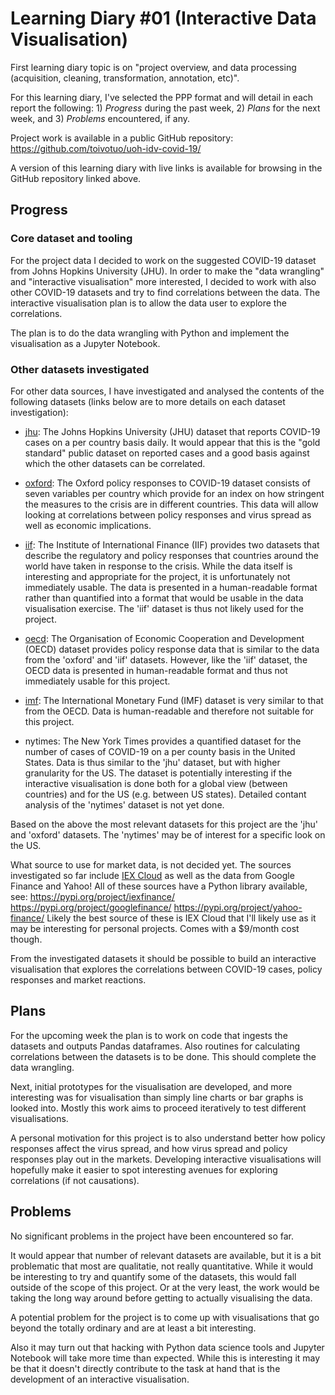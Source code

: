 # Learning Diary #01 (Interactive Data Visualisation)

First learning diary topic is on "project overview, and data
processing (acquisition, cleaning, transformation, annotation, etc)".

For this learning diary, I've selected the PPP format and will detail
in each report the following: 1) *Progress* during the past week, 2)
*Plans* for the next week, and 3) *Problems* encountered, if any.

Project work is available in a public GitHub repository:
https://github.com/toivotuo/uoh-idv-covid-19/

A version of this learning diary with live links is available for
browsing in the GitHub repository linked above.


## Progress

### Core dataset and tooling

For the project data I decided to work on the suggested COVID-19
dataset from Johns Hopkins University (JHU). In order to make the
"data wrangling" and "interactive visualisation" more interested, I
decided to work with also other COVID-19 datasets and try to find
correlations between the data. The interactive visualisation plan is
to allow the data user to explore the correlations.

The plan is to do the data wrangling with Python and implement the
visualisation as a Jupyter Notebook.

### Other datasets investigated

For other data sources, I have investigated and analysed the contents of the
following datasets (links below are to more details on each dataset
investigation):

* [jhu](jhu/): The Johns Hopkins University (JHU) dataset that reports
  COVID-19 cases on a per country basis daily. It would appear that
  this is the "gold standard" public dataset on reported cases and a
  good basis against which the other datasets can be correlated.

* [oxford](oxford/): The Oxford policy responses to COVID-19 dataset
  consists of seven variables per country which provide for an index
  on how stringent the measures to the crisis are in different
  countries. This data will allow looking at correlations between
  policy responses and virus spread as well as economic implications.

* [iif](iif/): The Institute of International Finance (IIF) provides
  two datasets that describe the regulatory and policy responses that
  countries around the world have taken in response to the
  crisis. While the data itself is interesting and appropriate for the
  project, it is unfortunately not immediately usable. The data is
  presented in a human-readable format rather than quantified into a
  format that would be usable in the data visualisation exercise. The
  'iif' dataset is thus not likely used for the project.

* [oecd](oecd/): The Organisation of Economic Cooperation and Development
  (OECD) dataset provides policy response data that is similar to the
  data from the 'oxford' and 'iif' datasets. However, like the 'iif'
  dataset, the OECD data is presented in human-readable format and
  thus not immediately usable for this project.

* [imf](imf/): The International Monetary Fund (IMF) dataset is very
  similar to that from the OECD. Data is human-readable and therefore
  not suitable for this project.

* nytimes: The New York Times provides a quantified dataset for the
  number of cases of COVID-19 on a per county basis in the United
  States. Data is thus similar to the 'jhu' dataset, but with higher
  granularity for the US. The dataset is potentially interesting if
  the interactive visualisation is done both for a global view
  (between countries) and for the US (e.g. between US
  states). Detailed contant analysis of the 'nytimes' dataset is not
  yet done.

Based on the above the most relevant datasets for this project are the
'jhu' and 'oxford' datasets. The 'nytimes' may be of interest for a
specific look on the US.

What source to use for market data, is not decided yet. The sources
investigated so far include [IEX Cloud](https://iexcloud.io/) as well
as the data from Google Finance and Yahoo! All of these sources have a
Python library available, see: https://pypi.org/project/iexfinance/
https://pypi.org/project/googlefinance/
https://pypi.org/project/yahoo-finance/ Likely the best source of
these is IEX Cloud that I'll likely use as it may be interesting for
personal projects. Comes with a $9/month cost though.

From the investigated datasets it should be possible to build an
interactive visualisation that explores the correlations between
COVID-19 cases, policy responses and market reactions.


## Plans

For the upcoming week the plan is to work on code that ingests the
datasets and outputs Pandas dataframes. Also routines for calculating
correlations between the datasets is to be done. This should complete
the data wrangling.

Next, initial prototypes for the visualisation are developed, and more
interesting was for visualisation than simply line charts or bar
graphs is looked into. Mostly this work aims to proceed iteratively to
test different visualisations.

A personal motivation for this project is to also understand better
how policy responses affect the virus spread, and how virus spread and
policy responses play out in the markets. Developing interactive
visualisations will hopefully make it easier to spot interesting
avenues for exploring correlations (if not causations).


## Problems

No significant problems in the project have been encountered so far.

It would appear that number of relevant datasets are available, but it
is a bit problematic that most are qualitatie, not really
quantitative. While it would be interesting to try and quantify some
of the datasets, this would fall outside of the scope of this
project. Or at the very least, the work would be taking the long way
around before getting to actually visualising the data.

A potential problem for the project is to come up with visualisations
that go beyond the totally ordinary and are at least a bit
interesting.

Also it may turn out that hacking with Python data science tools and
Jupyter Notebook will take more time than expected. While this is
interesting it may be that it doesn't directly contribute to the task
at hand that is the development of an interactive visualisation.
